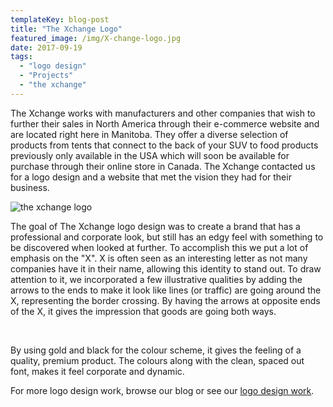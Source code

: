 ```yaml
---
templateKey: blog-post
title: "The Xchange Logo"
featured_image: /img/X-change-logo.jpg
date: 2017-09-19
tags:
  - "logo design"
  - "Projects"
  - "the xchange"
---
```


The Xchange works with manufacturers and other companies that wish to further their sales in North America through their e-commerce website and are located right here in Manitoba. They offer a diverse selection of products from tents that connect to the back of your SUV to food products previously only available in the USA which will soon be available for purchase through their online store in Canada. The Xchange contacted us for a logo design and a website that met the vision they had for their business.

![the xchange logo](/img/X-change-logo.jpg)

The goal of The Xchange logo design was to create a brand that has a professional and corporate look, but still has an edgy feel with something to be discovered when looked at further. To accomplish this we put a lot of emphasis on the "X". X is often seen as an interesting letter as not many companies have it in their name, allowing this identity to stand out. To draw attention to it, we incorporated a few illustrative qualities by adding the arrows to the ends to make it look like lines (or traffic) are going around the X, representing the border crossing. By having the arrows at opposite ends of the X, it gives the impression that goods are going both ways.

&nbsp;

By using gold and black for the colour scheme, it gives the feeling of a quality, premium product. The colours along with the clean, spaced out font, makes it feel corporate and dynamic.

For more logo design work, browse our blog or see our [logo design work](https://graphicintuitions.com/our-work/).